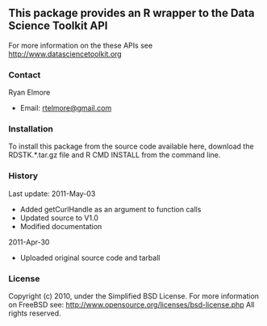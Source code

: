 ## This package provides an R wrapper to the Data Science Toolkit API

For more information on the these APIs see http://www.datasciencetoolkit.org

### Contact

Ryan Elmore

- Email: rtelmore@gmail.com

### Installation

To install this package from the source code available here, download the RDSTK.*.tar.gz file and R CMD INSTALL from the command line.

### History

Last update: 2011-May-03

- Added getCurlHandle as an argument to function calls
- Updated source to V1.0
- Modified documentation

2011-Apr-30

- Uploaded original source code and tarball

### License

Copyright (c) 2010, under the Simplified BSD License.
For more information on FreeBSD see: http://www.opensource.org/licenses/bsd-license.php
All rights reserved.